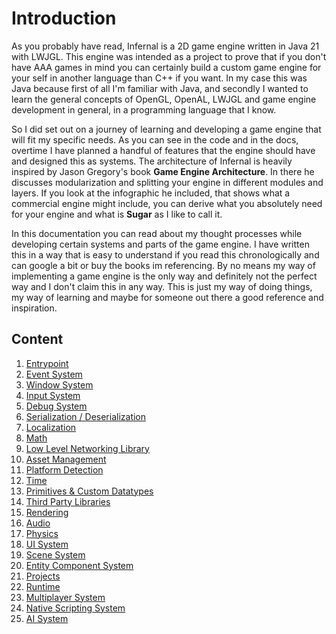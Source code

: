 # Introduction

As you probably have read, Infernal is a 2D game engine written in Java 21 with LWJGL. 
This engine was intended as a project to prove that if you don't have AAA games in mind you can certainly build a 
custom game engine for your self in another language than C++ if you want. In my case this was Java because first of all 
I'm familiar with Java, and secondly I wanted to learn the general concepts of OpenGL, OpenAL, LWJGL and game engine development
in general, in a programming language that I know.

So I did set out on a journey of learning and developing a game engine that will fit my specific needs. As you can see in the code
and in the docs, overtime I have planned a handful of features that the engine should have and designed this as systems.
The architecture of Infernal is heavily inspired by Jason Gregory's book **Game Engine Architecture**. In there 
he discusses modularization and splitting your engine in different modules and layers. If you look at the infographic
he included, that shows what a commercial engine might include, you can derive what you absolutely need for your engine and what is **Sugar** as I like to call it. 

In this documentation you can read about my thought processes while developing certain systems and parts of the game engine.
I have written this in a way that is easy to understand if you read this chronologically and can google a bit or buy the books im referencing.
By no means my way of implementing a game engine is the only way and definitely not the perfect way and I don't claim this in any way.
This is just my way of doing things, my way of learning and maybe for someone out there a good reference and inspiration.

## Content

1. [Entrypoint](1.Entrypoint.md)
2. [Event System](2.Event_System.md)
3. [Window System](3.Window.md)
4. [Input System](4.Input_System.md)
5. [Debug System](5.Debug_System.md)
6. [Serialization / Deserialization](6.Serialization_System.md)
7. [Localization](7.Localization.md)
8. [Math](8.Math_Engine.md)
9. [Low Level Networking Library](9.Low_Level_Networking.md)
10. [Asset Management](10.Asset_Manager.md)
11. [Platform Detection](11.Platform_Detection.md)
12. [Time](12.Time_System.md)
13. [Primitives & Custom Datatypes](13.Primitives.md)
14. [Third Party Libraries](14.Third_Party_Libraries.md)
15. [Rendering](15.Rendering.md)
16. [Audio](16.Audio.md)
17. [Physics](17.Physics.md)
18. [UI System](18.UI_System.md)
19. [Scene System](19.Scene_System.md)
20. [Entity Component System](20.ECS.md)
21. [Projects](21.Projects.md)
22. [Runtime](22.Runtime.md)
23. [Multiplayer System](23.Multiplayer_System.md)
24. [Native Scripting System](24.Scripting_System.md)
25. [AI System](25.AI_System.md)